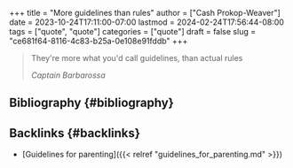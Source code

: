 +++
title = "More guidelines than rules"
author = ["Cash Prokop-Weaver"]
date = 2023-10-24T17:11:00-07:00
lastmod = 2024-02-24T17:56:44-08:00
tags = ["quote", "quote"]
categories = ["quote"]
draft = false
slug = "ce681f64-8116-4c83-b25a-0e108e91fddb"
+++

> They're more what you'd call guidelines, than actual rules
>
> _Captain Barbarossa_


## Bibliography {#bibliography}

<style>.csl-entry{text-indent: -1.5em; margin-left: 1.5em;}</style><div class="csl-bib-body">
</div>


## Backlinks {#backlinks}

-   [Guidelines for parenting]({{< relref "guidelines_for_parenting.md" >}})
